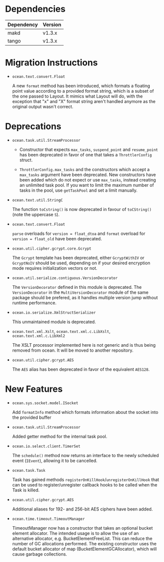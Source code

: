 Dependencies
============

Dependency | Version
-----------|---------
makd       | v1.3.x
tango      | v1.3.x

Migration Instructions
======================

* `ocean.text.convert.Float`

  A new `format` method has been introduced, which formats a floating point value according to
  a provided format string, which is a subset of the one passed to Layout.
  It mimics what Layout will do, with the exception that "x" and "X" format string aren't handled
  anymore as the original output wasn't correct.


Deprecations
============

* `ocean.task.util.StreamProcessor`

  * Constructor that expects `max_tasks`, `suspend_point` and `resume_point` has
  been deprecated in favor of one that takes a `ThrottlerConfig` struct.

  * `ThrottlerConfig.max_tasks` and the constructors which accept a `max_tasks`
  argument have been deprecated. New constructors have been added which do not
  expect or use `max_tasks`, instead creating an unlimited task pool. If you
  want to limit the maximum number of tasks in the pool, use `getTaskPool` and
  set a limit manually.

* `ocean.text.util.StringC`

  The function `toCstring()` is now deprecated in favour of `toCString()` (note
  the uppercase `S`).

* `ocean.text.convert.Float`

  `parse` overloads for `version = float_dtoa` and `format` overload
  for `version = float_old` have been deprecated.

* `ocean.util.cipher.gcrypt.core.Gcrypt`

  The `Gcrypt` template has been deprecated, either `GcryptWithIV` or
  `GcryptNoIV` should be used, depending on if your desired encryption mode
  requires initialization vectors or not.

* `ocean.util.serialize.contiguous.VersionDecorator`

  The `VersionDecorator` defined in this module is deprecated.
  The `VersionDecorator` in the `MultiVersionDecorator` module of the same package
  should be prefered, as it handles multiple version jump without runtime performance.

* `ocean.io.serialize.XmlStructSerializer`

  This unmaintained module is deprecated.

* `ocean.text.xml.Xslt`, `ocean.text.xml.c.LibXslt`, `ocean.text.xml.c.LibXml2`

  The XSLT processor implemented here is not generic and is thus being removed
  from ocean. It will be moved to another repository.

* `ocean.util.cipher.gcrypt.AES`

  The `AES` alias has been deprecated in favor of the equivalent `AES128`.

New Features
============

* `ocean.sys.socket.model.ISocket`

  Add `formatInfo` method which formats information about the socket into the
  provided buffer

* `ocean.task.util.StreamProcessor`

  Added getter method for the internal task pool.

* `ocean.io.select.client.TimerSet`

  The `schedule()` method now returns an interface to the newly scheduled event
  (`IEvent`), allowing it to be cancelled.

* `ocean.task.Task`

  Task has gained methods `registerOnKillHook`/`unregisterOnKillHook` that can be
  used to register/unregister callback hooks to be called when the Task is killed.

* `ocean.util.cipher.gcrypt.AES`

  Additional aliases for 192- and 256-bit AES ciphers have been added.

* `ocean.time.timeout.TimeoutManager`

  TimeoutManager now has a constructor that takes an optional bucket element
  allocator. The intended usage is to allow the use of an alternative allocator,
  e.g. BucketElementFreeList. This can reduce the number of GC allocations
  performed. The existing constructor uses the default bucket allocator of
  map (BucketElementGCAllocator), which will cause garbage collections.

